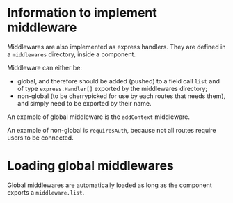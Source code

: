 # Information to implement middleware

Middlewares are also implemented as express handlers. They are defined in a `middlewares` directory, inside a component.

Middleware can either be:
- global, and therefore should be added (pushed) to a field call `list` and of type `express.Handler[]` exported by the middlewares directory;
- non-global (to be cherrypicked for use by each routes that needs them), and simply need to be exported by their name.

An example of global middleware is the `addContext` middleware.

An example of non-global is `requiresAuth`, because not all routes require users to be connected.

# Loading global middlewares

Global middlewares are automatically loaded as long as the component exports a `middleware.list`.
